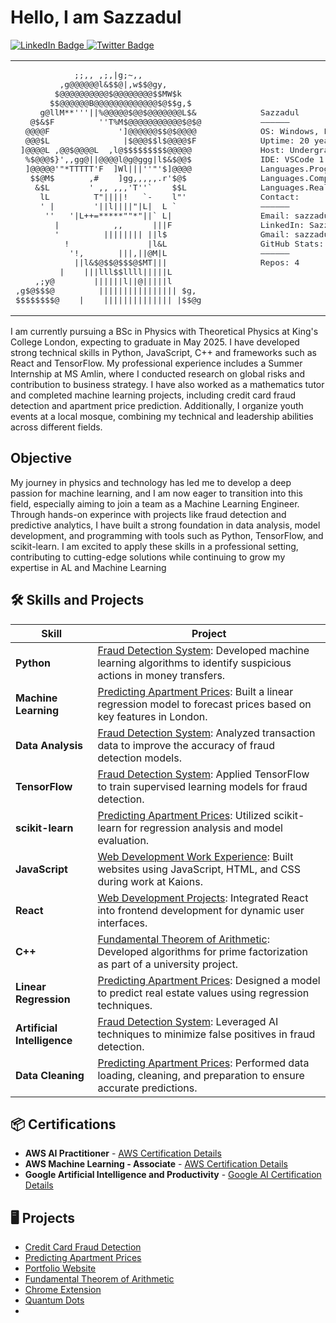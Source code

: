 # Hello, I am Sazzadul

<a href="https://www.linkedin.com/in/sazzadul-islam507316/">
    <img src="https://img.shields.io/badge/-LinkedIn-0072b1?&style=for-the-badge&logo=linkedin&logoColor=white" alt="LinkedIn Badge" />
</a>
<a href="https://x.com/sazzadu32325145">
    <img src="https://img.shields.io/badge/-Twitter-1DA1F2?&style=for-the-badge&logo=twitter&logoColor=white" alt="Twitter Badge" />
</a>
<table>
<tr>
<td>
<pre style="font-family: monospace; color: #24292f;">
            ;;,, ,;,|g;~,,                      
         ,g@@@@@@l&$$@|,w$$@gy,            
        $@@@@@@@@@@$@@@@@@@@$$MW$k              
       $$@@@@@@B@@@@@@@@@@@@@$@$$g,$            
     g@llM**'''||%@@@@@$@@$@@@@@@@L$&      
   @$&$F         ''T%M$@@@@@@@@@@@$@$@     
  @@@@F              ']@@@@@@$$@$@@@@          
  @@@$L               |$@@@$$l$@@@@$F          
 ]@@@@L ,@@$@@@@L  ,l@$$$$$$$$$@@@@@           
  %$@@@$}',,gg@||@@@@l@g@ggg|l$&$@@$       
  ]@@@@@'"*TTTTT'F  ]Wl|||''"'$]@@@@ 
   $$@M$       ,#    ]gg,,,,,.r'$@$            
    &$L        ' ,, ,,,'T''`    $$L        
     lL         T"||||!   `-    l"'  
     ' |        '||l||||"|L|  L `         
      ''   '|L++=*****""*"||` L|
        |           ,,      |||F               
        '         |||||||| ||l$                
          !                |l&L            
           '!,       |||,||@M|L                
            ||l&$@$$@$$$@$MT|||            
         |    |||lll$$llll|||||L               
    ,;y@        ||||||l||@|||||l               
,g$@$$$@         |||||||||||||||| $g,          
$$$$$$$$@    |    |||||||||||||| |$$@g      
</pre>
</td>
<td>
<pre style="font-family: monospace; color: #24292f;">
Sazzadul
——————
OS: Windows, Linux
Uptime: 20 years
Host: Undergraduate Physics Student
IDE: VSCode 1.64.0
Languages.Programming: Python, C++, JavaScript
Languages.Computer: HTML, CSS, LaTeX, Markdown, SQL
Languages.Real: English
Contact:
——————
Email: sazzaduli16@gmail.com
LinkedIn: Sazzadul Islam
Gmail: sazzaduli16@gmail.com
GitHub Stats:
——————
Repos: 4
</pre>
</td>
</tr>
</table>

I am currently pursuing a BSc in Physics with Theoretical Physics at King's College London, expecting to graduate in May 2025. I have developed strong technical skills in Python, JavaScript, C++ and frameworks such as React and TensorFlow. My professional experience includes a Summer Internship at MS Amlin, where I conducted research on global risks and contribution to business strategy. I have also worked as a mathematics tutor and completed machine learning projects, including credit card fraud detection and apartment price prediction. Additionally, I organize youth events at a local mosque, combining my technical and leadership abilities across different fields.

## Objective
My journey in physics and technology has led me to develop a deep passion for machine learning, and I am now eager to transition into this field, especially aiming to join a team as a 
Machine Learning Engineer. Through hands-on experince with projects like fraud detection and predictive analytics, I have built a strong foundation in data analysis, model development, and programming with tools such as Python, TensorFlow, and scikit-learn. I am excited to apply these skills in a professional setting, contributing to cutting-edge solutions while continuing to grow my expertise in AL and Machine Learning

## 🛠️ Skills and Projects

| **Skill**                       | **Project**                                                                                                      |
|----------------------------------|------------------------------------------------------------------------------------------------------------------|
| **Python**                       | [Fraud Detection System](#): Developed machine learning algorithms to identify suspicious actions in money transfers. |
| **Machine Learning**             | [Predicting Apartment Prices](#): Built a linear regression model to forecast prices based on key features in London.  |
| **Data Analysis**                | [Fraud Detection System](#): Analyzed transaction data to improve the accuracy of fraud detection models.                  |
| **TensorFlow**                   | [Fraud Detection System](#): Applied TensorFlow to train supervised learning models for fraud detection.               |
| **scikit-learn**                 | [Predicting Apartment Prices](#): Utilized scikit-learn for regression analysis and model evaluation.                  |
| **JavaScript**                   | [Web Development Work Experience](#): Built websites using JavaScript, HTML, and CSS during work at Kaions.            |
| **React**                        | [Web Development Projects](#): Integrated React into frontend development for dynamic user interfaces.                |
| **C++**                          | [Fundamental Theorem of Arithmetic](#): Developed algorithms for prime factorization as part of a university project.  |
| **Linear Regression**            | [Predicting Apartment Prices](#): Designed a model to predict real estate values using regression techniques.          |
| **Artificial Intelligence**      | [Fraud Detection System](#): Leveraged AI techniques to minimize false positives in fraud detection.                   |
| **Data Cleaning**                | [Predicting Apartment Prices](#): Performed data loading, cleaning, and preparation to ensure accurate predictions.    |

## 📦 Certifications

- **AWS AI Practitioner** - [AWS Certification Details](https://aws.amazon.com/certification/certified-ai-practitioner/?ch=sec&sec=rmg&d=1)
- **AWS Machine Learning - Associate** - [AWS Certification Details](https://aws.amazon.com/certification/certified-machine-learning-engineer-associate/?ch=sec&sec=rmg&d=1)
- **Google Artificial Intelligence and Productivity** - [Google AI Certification Details]([https://developers.google.com/certification/ai](https://www.santanderopenacademy.com/en/courses/google-artificial-intelligence-and-productivity.html))

## 🖥️ Projects
- [Credit Card Fraud Detection](https://github.com/yourusername/credit-card-fraud-detection)
- [Predicting Apartment Prices](https://github.com/yourusername/predicting-apartment-prices)
- [Portfolio Website](https://github.com/yourusername/portfolio-website)
- [Fundamental Theorem of Arithmetic](https://github.com/yourusername/fundamental-theorem-of-arithmetic)
- [Chrome Extension](https://github.com/yourusername/chrome-extension)
- [Quantum Dots](https://github.com)
- 
